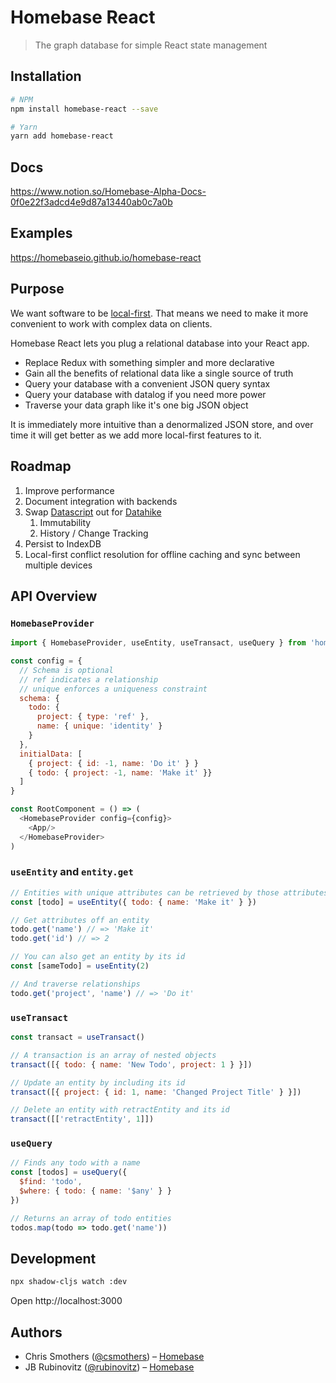 # Homebase React

> The graph database for simple React state management

## Installation

```bash
# NPM
npm install homebase-react --save

# Yarn
yarn add homebase-react
```

## Docs
https://www.notion.so/Homebase-Alpha-Docs-0f0e22f3adcd4e9d87a13440ab0c7a0b

## Examples
https://homebaseio.github.io/homebase-react

## Purpose

We want software to be [local-first](https://news.ycombinator.com/item?id=21581444). That means we need to make it more convenient to work with complex data on clients.

Homebase React lets you plug a relational database into your React app.

- Replace Redux with something simpler and more declarative
- Gain all the benefits of relational data like a single source of truth
- Query your database with a convenient JSON query syntax
- Query your database with datalog if you need more power
- Traverse your data graph like it's one big JSON object

It is immediately more intuitive than a denormalized JSON store, and over time it will get better as we add more local-first features to it.

## Roadmap

1. Improve performance
1. Document integration with backends
1. Swap [Datascript](https://github.com/tonsky/datascript) out for [Datahike](https://github.com/replikativ/datahike)
    1. Immutability
    1. History / Change Tracking
1. Persist to IndexDB
1. Local-first conflict resolution for offline caching and sync between multiple devices

## API Overview

### `HomebaseProvider`

```js
import { HomebaseProvider, useEntity, useTransact, useQuery } from 'homebase-react'

const config = {
  // Schema is optional
  // ref indicates a relationship
  // unique enforces a uniqueness constraint
  schema: {
    todo: {
      project: { type: 'ref' },
      name: { unique: 'identity' }
    }
  },
  initialData: [
    { project: { id: -1, name: 'Do it' } }
    { todo: { project: -1, name: 'Make it' }}
  ]
}

const RootComponent = () => (
  <HomebaseProvider config={config}>
    <App/>
  </HomebaseProvider>
)
```

### `useEntity` and `entity.get`

```js
// Entities with unique attributes can be retrieved by those attributes
const [todo] = useEntity({ todo: { name: 'Make it' } })

// Get attributes off an entity
todo.get('name') // => 'Make it'
todo.get('id') // => 2

// You can also get an entity by its id
const [sameTodo] = useEntity(2)

// And traverse relationships
todo.get('project', 'name') // => 'Do it'
```

### `useTransact`

```js
const transact = useTransact()

// A transaction is an array of nested objects
transact([{ todo: { name: 'New Todo', project: 1 } }])

// Update an entity by including its id
transact([{ project: { id: 1, name: 'Changed Project Title' } }])

// Delete an entity with retractEntity and its id
transact([['retractEntity', 1]])
```

### `useQuery`

```js
// Finds any todo with a name
const [todos] = useQuery({
  $find: 'todo',
  $where: { todo: { name: '$any' } }
})

// Returns an array of todo entities
todos.map(todo => todo.get('name'))
```

## Development

```bash
npx shadow-cljs watch :dev
```

Open http://localhost:3000


## Authors

- Chris Smothers ([@csmothers](https://twitter.com/csmothers)) – [Homebase](https://www.homebase.io/)
- JB Rubinovitz ([@rubinovitz](https://twitter.com/rubinovitz)) – [Homebase](https://www.homebase.io/)